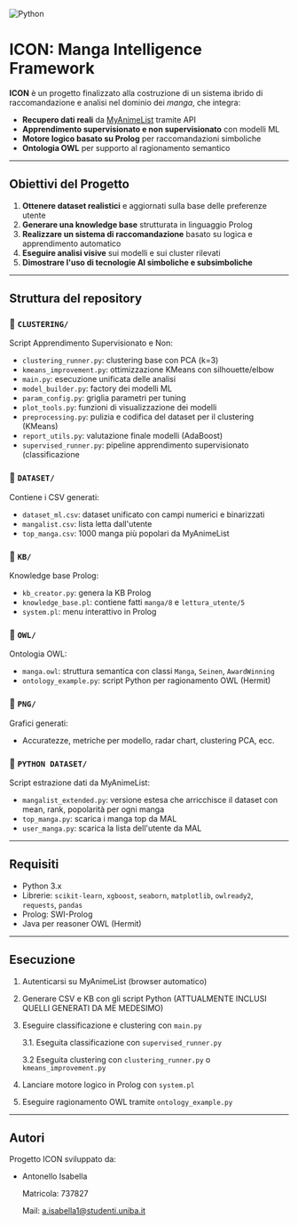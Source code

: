 ![Python](https://img.shields.io/badge/python-3.8+-blue.svg)

# ICON: Manga Intelligence Framework

**ICON** è un progetto finalizzato alla costruzione di un sistema ibrido di raccomandazione e analisi nel dominio dei *manga*, che integra:

- **Recupero dati reali** da [MyAnimeList](https://myanimelist.net/) tramite API
- **Apprendimento supervisionato e non supervisionato** con modelli ML
- **Motore logico basato su Prolog** per raccomandazioni simboliche
- **Ontologia OWL** per supporto al ragionamento semantico

---

## Obiettivi del Progetto

1. **Ottenere dataset realistici** e aggiornati sulla base delle preferenze utente
2. **Generare una knowledge base** strutturata in linguaggio Prolog
3. **Realizzare un sistema di raccomandazione** basato su logica e apprendimento automatico
4. **Eseguire analisi visive** sui modelli e sui cluster rilevati
5. **Dimostrare l'uso di tecnologie AI simboliche e subsimboliche**

---

## Struttura del repository

### 📁 `CLUSTERING/`
Script Apprendimento Supervisionato e Non:
- `clustering_runner.py`: clustering base con PCA (k=3)
- `kmeans_improvement.py`: ottimizzazione KMeans con silhouette/elbow
- `main.py`: esecuzione unificata delle analisi
- `model_builder.py`: factory dei modelli ML
- `param_config.py`: griglia parametri per tuning
- `plot_tools.py`: funzioni di visualizzazione dei modelli
- `preprocessing.py`: pulizia e codifica del dataset per il clustering (KMeans)
- `report_utils.py`: valutazione finale modelli (AdaBoost)
- `supervised_runner.py`: pipeline apprendimento supervisionato (classificazione

### 📁 `DATASET/`
Contiene i CSV generati:
- `dataset_ml.csv`: dataset unificato con campi numerici e binarizzati
- `mangalist.csv`: lista letta dall'utente
- `top_manga.csv`: 1000 manga più popolari da MyAnimeList

### 📁 `KB/`
Knowledge base Prolog:
- `kb_creator.py`: genera la KB Prolog
- `knowledge_base.pl`: contiene fatti `manga/8` e `lettura_utente/5`
- `system.pl`: menu interattivo in Prolog

### 📁 `OWL/`
Ontologia OWL:
- `manga.owl`: struttura semantica con classi `Manga`, `Seinen`, `AwardWinning`
- `ontology_example.py`: script Python per ragionamento OWL (Hermit)

### 📁 `PNG/`
Grafici generati:
- Accuratezze, metriche per modello, radar chart, clustering PCA, ecc.

### 📁 `PYTHON DATASET/`
Script estrazione dati da MyAnimeList:
- `mangalist_extended.py`: versione estesa che arricchisce il dataset con mean, rank, popolarità per ogni manga
- `top_manga.py`: scarica i manga top da MAL
- `user_manga.py`: scarica la lista dell'utente da MAL

---

## Requisiti

- Python 3.x
- Librerie: `scikit-learn`, `xgboost`, `seaborn`, `matplotlib`, `owlready2`, `requests`, `pandas`
- Prolog: SWI-Prolog
- Java per reasoner OWL (Hermit)

---

## Esecuzione

1. Autenticarsi su MyAnimeList (browser automatico)
2. Generare CSV e KB con gli script Python (ATTUALMENTE INCLUSI QUELLI GENERATI DA ME MEDESIMO)
3. Eseguire classificazione e clustering con `main.py`

   3.1. Eseguita classificazione con `supervised_runner.py`

   3.2 Eseguita clustering con `clustering_runner.py` o `kmeans_improvement.py`
4. Lanciare motore logico in Prolog con `system.pl`
5. Eseguire ragionamento OWL tramite `ontology_example.py`

---

## Autori

Progetto ICON sviluppato da:
- Antonello Isabella 

  Matricola: 737827

  Mail: a.isabella1@studenti.uniba.it
